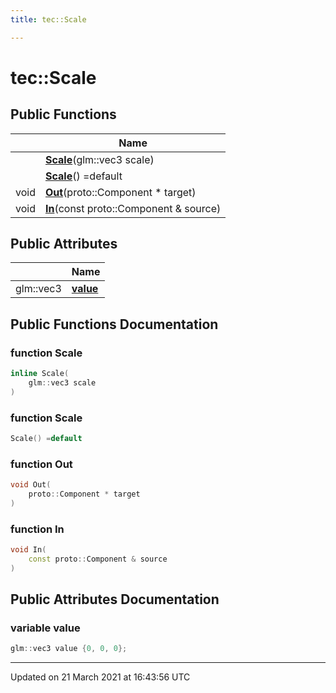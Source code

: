 ```yaml
---
title: tec::Scale

---
```


# tec::Scale



## Public Functions

|                | Name           |
| -------------- | -------------- |
| | **[Scale](/engine/Classes/structtec_1_1_scale/#function-scale)**(glm::vec3 scale) |
| | **[Scale](/engine/Classes/structtec_1_1_scale/#function-scale)**() =default |
| void | **[Out](/engine/Classes/structtec_1_1_scale/#function-out)**(proto::Component * target) |
| void | **[In](/engine/Classes/structtec_1_1_scale/#function-in)**(const proto::Component & source) |

## Public Attributes

|                | Name           |
| -------------- | -------------- |
| glm::vec3 | **[value](/engine/Classes/structtec_1_1_scale/#variable-value)**  |

## Public Functions Documentation

### function Scale

```cpp
inline Scale(
    glm::vec3 scale
)
```


### function Scale

```cpp
Scale() =default
```


### function Out

```cpp
void Out(
    proto::Component * target
)
```


### function In

```cpp
void In(
    const proto::Component & source
)
```


## Public Attributes Documentation

### variable value

```cpp
glm::vec3 value {0, 0, 0};
```


-------------------------------

Updated on 21 March 2021 at 16:43:56 UTC